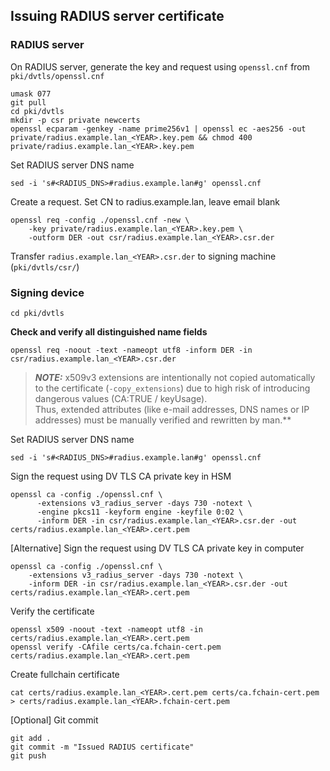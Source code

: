 ## Issuing RADIUS server certificate
### RADIUS server
On RADIUS server, generate the key and request using `openssl.cnf` from `pki/dvtls/openssl.cnf`
```
umask 077
git pull
cd pki/dvtls
mkdir -p csr private newcerts
openssl ecparam -genkey -name prime256v1 | openssl ec -aes256 -out private/radius.example.lan_<YEAR>.key.pem && chmod 400 private/radius.example.lan_<YEAR>.key.pem
```

Set RADIUS server DNS name
```
sed -i 's#<RADIUS_DNS>#radius.example.lan#g' openssl.cnf
```

Create a request. Set CN to radius.example.lan, leave email blank
```
openssl req -config ./openssl.cnf -new \
	-key private/radius.example.lan_<YEAR>.key.pem \
	-outform DER -out csr/radius.example.lan_<YEAR>.csr.der
```

Transfer `radius.example.lan_<YEAR>.csr.der` to signing machine (`pki/dvtls/csr/`)

### Signing device
```
cd pki/dvtls
```

**Check and verify all distinguished name fields**
```
openssl req -noout -text -nameopt utf8 -inform DER -in csr/radius.example.lan_<YEAR>.csr.der
```

> **_NOTE:_**  x509v3 extensions are intentionally not copied automatically to the certificate (`-copy_extensions`) due to high risk of introducing dangerous values (CA:TRUE / keyUsage).  
Thus, extended attributes (like e-mail addresses, DNS names or IP addresses) must be manually verified and rewritten by man.**  

Set RADIUS server DNS name
```
sed -i 's#<RADIUS_DNS>#radius.example.lan#g' openssl.cnf
```

Sign the request using DV TLS CA private key in HSM
```
openssl ca -config ./openssl.cnf \
      -extensions v3_radius_server -days 730 -notext \
      -engine pkcs11 -keyform engine -keyfile 0:02 \
      -inform DER -in csr/radius.example.lan_<YEAR>.csr.der -out certs/radius.example.lan_<YEAR>.cert.pem
```

[Alternative] Sign the request using DV TLS CA private key in computer
```
openssl ca -config ./openssl.cnf \
	-extensions v3_radius_server -days 730 -notext \
	-inform DER -in csr/radius.example.lan_<YEAR>.csr.der -out certs/radius.example.lan_<YEAR>.cert.pem
```

Verify the certificate
```
openssl x509 -noout -text -nameopt utf8 -in certs/radius.example.lan_<YEAR>.cert.pem
openssl verify -CAfile certs/ca.fchain-cert.pem certs/radius.example.lan_<YEAR>.cert.pem
```

Create fullchain certificate
```
cat certs/radius.example.lan_<YEAR>.cert.pem certs/ca.fchain-cert.pem > certs/radius.example.lan_<YEAR>.fchain-cert.pem
```

[Optional] Git commit
```
git add .
git commit -m "Issued RADIUS certificate"
git push
```
